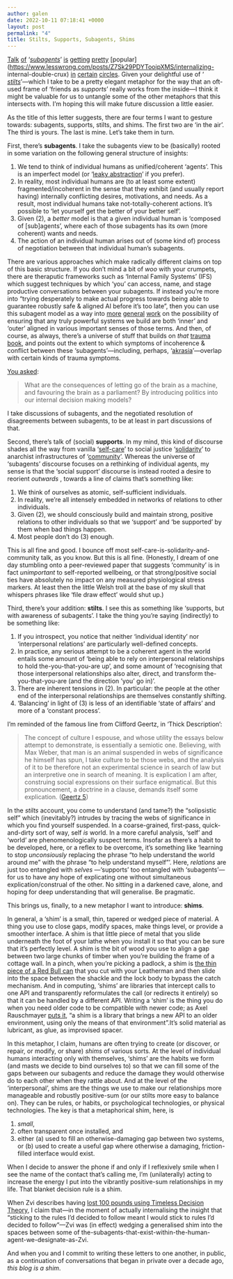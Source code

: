 ```yaml
---
author: galen
date: 2022-10-11 07:18:41 +0000
layout: post
permalink: "4"
title: Stilts, Supports, Subagents, Shims
---
```



[Talk](https://www.lesswrong.com/posts/X79Rc5cA5mSWBexnd/shoulder-advisors-101) [of](https://www.lesswrong.com/posts/gBnSRErajRtvhMnDr/simulate-and-defer-to-more-rational-selves) ‘[_subagents_](https://www.lesswrong.com/posts/3xF66BNSC5caZuKyC/why-subagents)’ [is](https://forum.effectivealtruism.org/posts/dPAnh8YWmfAFqRQo2/the-internal-family-systems-ifs-therapy-model-sociological) [getting](https://www.lesswrong.com/s/ZbmRyDN8TCpBTZSip) [pretty](https://www.lesswrong.com/posts/x2KrcscqgKDk6pMeD/internal-double-crux-1) [popular](https://www.lesswrong.com/posts/Z7Sk29PDYTooipXMS/internalizing-
internal-double-crux) [in](https://www.lesswrong.com/posts/vfHRahpgbp9YFPuGQ/city-of-lights) [certain](https://www.lesswrong.com/posts/7NCcvzF3NqrWTxEFz/forcing-yourself-to-keep-your-identity-small-is-self-harm) [circles](https://www.lesswrong.com/posts/wCvdM97ZTv7QX2rbj/many-therapy-schools-work-with-inner-multiplicity-not-just). Given your delightful use of ‘[ _stilts_](https://angst.blog/3)’—which I take to be a pretty elegant metaphor for the way that an oft-used frame of ‘friends as _supports_’ really works from the inside—I think it might be valuable for us to untangle some of the other metaphors that this intersects with. I’m hoping this will make future discussion a little easier.

As the title of this letter suggests, there are four terms I want to gesture towards: subagents, supports, stilts, and shims. The first two are ‘in the air’. The third is yours. The last is mine. Let’s take them in turn.

First, there’s **subagents**. I take the subagents view to be (basically) rooted in some variation on the following general structure of insights:

1. We tend to think of individual humans as unified/coherent ‘agents’. This is an imperfect model (or ‘[leaky abstraction](https://www.joelonsoftware.com/2002/11/11/the-law-of-leaky-abstractions/)’ if you prefer).
2. In reality, most individual humans are (to at least some extent) fragmented/incoherent in the sense that they exhibit (and usually report having) internally conflicting desires, motivations, and needs. As a result, most individual humans take not-totally-coherent actions. It’s possible to ‘let yourself get the better of your better self’.
3. Given (2), a *better* model is that a given individual human is ‘composed of [sub]agents’, where each of those subagents has its own (more coherent) wants and needs.
4. The action of an individual human arises out of (some kind of) process of negotiation between that individual human’s subagents.

There are various approaches which make radically different claims on top of this basic structure. If you don’t mind a bit of *woo* with your crumpets, there are theraputic frameworks such as ‘Internal Family Systems’ (IFS) which suggest techniques by which ‘you’ can access, name, and stage productive conversations between your subagents. If instead you’re more into “trying
desperately to make actual progress towards being able to guarantee robustly safe & aligned AI before it’s too late”, then you can use this subagent model as a way into [more](https://www.alignmentforum.org/posts/3xF66BNSC5caZuKyC/why-subagents#Applications___Speculations) [general](https://www.alignmentforum.org/posts/QBAjndPuFbhEXKcCr/my-understanding-of-what-everyone-in-technical-alignment-is#Deception___Inner_Alignment___Evan_Hubinger) [work](https://www.alignmentforum.org/sequences/iRwYCpcAXuFD24tHh) on the possibility of ensuring that any truly powerful systems we build are both ‘inner’ and ‘outer’ aligned in various important senses of those terms. And then, of course, as always, there’s a universe of stuff that builds on _that_ [trauma](https://www.nytimes.com/2021/08/24/opinion/ezra-klein-podcast-van-der-kolk.html) [book](https://en.wikipedia.org/wiki/The_Body_Keeps_the_Score), and points out the extent to which symptoms of incoherence & conflict between these ‘subagents’—including, perhaps, ‘[akrasia](https://en.wikipedia.org/wiki/Akrasia)’—overlap with certain kinds of trauma symptoms.

[You asked](https://angst.blog/3):

> What are the consequences of letting go of the brain as a machine, and favouring the brain as a parliament? By introducing politics into our internal decision making models?

I take discussions of subagents, and the negotiated resolution of disagreements between subagents, to be at least in part discussions of that.

Second, there’s talk of (social) **supports**. In my mind, this kind of discourse shades all the way from vanilla ‘[self-care](https://innertoxicrelief.com/how-to-build-a-strong-social-support-network/)’ to social justice ‘[solidarity](https://joanakompa.com/2018/01/18/why-solidarity-notes-on-social-justice/)’ to anarchist infrastructures of ‘[community](https://theanarchistlibrary.org/library/anonymous-the-importance-of-support)’. Whereas the universe of ‘subagents’ discourse focuses on a rethinking of individual agents, my sense is that the ‘social support’ discourse is instead rooted a desire to reorient _outwards_ , towards a line of claims that’s something like:

1. We think of ourselves as atomic, self-sufficient individuals.
2. In reality, we’re all intensely embedded in networks of relations to other individuals.
3. Given (2), we should consciously build and maintain strong, positive relations to other individuals so that we ‘support’ and ‘be supported’ by them when bad things happen.
4. Most people don’t do (3) enough.

This is all fine and good. I bounce off most self-care-is-solidarity-and-community talk, as you know. But this is all fine. (Honestly, I dream of one day stumbling onto a peer-reviewed paper that suggests ‘community’ is in fact _unimportant_ to self-reported wellbeing, or that strong/positive social ties have absolutely no impact on any measured physiological stress markers. At least then the little Welsh troll at the base of my skull that whispers phrases like ‘file draw effect’ would shut up.)

Third, there’s your addition: **stilts**. I see this as something like ‘supports, but with awareness of subagents’. I take the thing you’re saying (indirectly) to be something like:

1. If you introspect, you notice that neither ‘individual identity’ nor ‘interpersonal relations’ are particularly well-defined concepts.
2. In practice, any serious attempt to be a coherent agent in the world entails some amount of ‘being able to rely on interpersonal relationships to hold the-you-that-you-are up’, and some amount of ‘recognising that those interpersonal relationships also alter, direct, and transform the-you-that-you-are (and the direction ’you’ go in)’.
3. There are inherent tensions in (2). In particular: the people at the other end of the interpersonal relationships are themselves constantly shifting.
4. ‘Balancing’ in light of (3) is less of an identifiable ‘state of affairs’ and more of a ‘constant process’.

I’m reminded of the famous line from Clifford Geertz, in ‘Thick Description’:

> The concept of culture I espouse, and whose utility the essays below attempt to demonstrate, is essentially a semiotic one. Believing, with Max Weber, that man is an animal suspended in webs of significance he himself has spun, I take culture to be those webs, and the analysis of it to be therefore not an experimental science in search of law but an interpretive one in search of meaning. It is explication I am after, construing social expressions on their surface enigmatical. But this pronouncement, a doctrine in a clause, demands itself some explication. ([Geertz 5](https://worldcat.org/isbn/9781541698437))

In the _stilts_ account, you come to understand (and tame?) the “solipsistic self” which (inevitably?) intrudes by tracing the webs of significance in which you find yourself suspended. In a coarse-grained, first-pass, quick-and-dirty sort of way, self _is_ world. In a more careful analysis, ‘self’ and ‘world’ are phenomenologically suspect terms. Insofar as there’s a habit to be developed, here, or a reflex to be overcome, it’s something like ‘learning to stop _unconsiously_ replacing the phrase “to help understand the world around me” with the phrase “to help understand myself”’. Here, _relations_ are just too entangled with _selves_ —‘supports’ too entangled with ‘subagents’—for us to have any hope of explicating one without simultaneous explication/construal of the other. No sitting in a darkened cave, alone, and hoping for deep understanding that will generalise. Be pragmatic.

This brings us, finally, to a new metaphor I want to introduce: **shims**.

In general, a ‘shim’ is a small, thin, tapered or wedged piece of material. A thing you use to close gaps, modify spaces, make things level, or provide a smoother interface. A shim is that little piece of metal that you slide underneath the foot of your lathe when you install it so that you can be sure that it’s perfectly level. A shim is the bit of wood you use to align a gap between two large chunks of timber when you’re building the frame of a cottage wall. In a pinch, when you’re picking a padlock, a shim is [the thin piece of a Red Bull can](https://www.youtube.com/watch?v=c2DcfJLquOk) that you cut with your Leatherman and then slide into the space between the shackle and the lock body to bypass the catch mechanism. And in computing, ‘shims’ are libraries that intercept calls to one API and transparently reformulates the call (or redirects it entirely) so that it can be handled by a different API. Writing a ‘shim’ is the thing you do when you need older code to be compatible with newer code; as Axel Rauschmayer [puts it](http://speakingjs.com/es5/ch30.html#id1267739), “a shim is a library that brings a new API to an older environment, using only the means of that environment”.It’s solid material as lubricant, as glue, as improvised spacer.

In this metaphor, I claim, humans are often trying to create (or discover, or repair, or modify, or share) _shims_ of various sorts. At the level of individual humans interacting only with themselves, ‘shims’ are the habits we form (and masts we decide to bind ourselves to) so that we can fill some of the gaps between our subagents and reduce the damage they would otherwise do to each other when they rattle about. And at the level of the ‘interpersonal’, shims are the things we use to make our relationships more manageable and robustly positive-sum (or our stilts more easy to balance on). They can be rules, or habits, or psychological technologies, or physical technologies. The key is that a metaphorical shim, here, is

1.  _small_,
2. often transparent once installed, and
3. either
  (a) used to fill an otherwise-damaging gap between two systems, or
  (b) used to create a useful gap where otherwise a damaging, friction-filled interface would exist.

When I decide to answer the phone if and only if I reflexively smile when I see the name of the contact that’s calling me, I’m (unilaterally) acting to increase the energy I put into the vibrantly positive-sum relationships in my life. That blanket decision rule is a shim.

When Zvi describes having [lost 100 pounds using Timeless Decision Theory](https://www.lesswrong.com/posts/scwoBEju75C45W5n3/how-i-lost-100-pounds-using-tdt), I claim that—in the moment of actually internalising the insight that “sticking to the rules I’d decided to follow meant I would stick to rules I’d decided to follow”—Zvi was (in effect) wedging a generalised shim into the spaces between some of the-subagents-that-exist-within-the-human-agent-we-designate-as-Zvi.

And when you and I commit to writing these letters to one another, in public, as a continuation of conversations that began in private over a decade ago, _this blog is a shim_.
